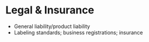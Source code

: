 # Legal & Insurance

-   General liability/product liability
-   Labeling standards; business registrations; insurance
